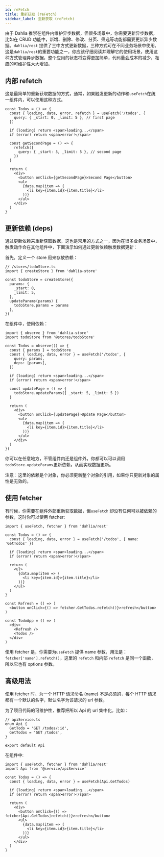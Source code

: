 ```yaml
---
id: reFetch
title: 重新获取 (reFetch)
sidebar_label: 重新获取 (reFetch)
---
```


由于 Dahlia 推崇在组件内维护异步数据，但很多场景中，你需要更新异步数据，比如在 CRUD 功能中，新增、删除、修改、分页、筛选等功能都需要更新异步数据。`dahlia/rest` 提供了三中方式更新数据，三种方式可在不同业务场景中使用，这是`dahlia/rest`的重要功能之一，你应该仔细阅读并理解它的使用场景，使用这种方式管理异步数据，整个应用的状态将变得更加简单，代码量会成本的减少，相应的可维护性大大增加。

## 内部 refetch

这是最简单的重新获取数据的方式，通常，如果触发更新的动作和`useFetch`在统一组件内，可以使用这种方式。

```tsx
const Todos = () => {
  const { loading, data, error, refetch } = useFetch('/todos', {
    query: { _start: 0, _limit: 5 }, // first page
  })

  if (loading) return <span>loading...</span>
  if (error) return <span>error!</span>

  const getSecondPage = () => {
    refetch({
      query: { _start: 5, _limit: 5 }, // second page
    })
  }

  return (
    <div>
      <button onClick={getSecondPage}>Second Page</button>
      <ul>
        {data.map(item => (
          <li key={item.id}>{item.title}</li>
        ))}
      </ul>
    </div>
  )
}
```

## 更新依赖 (deps)

通过更新依赖来重新获取数据，这也是常用的方式之一，因为在很多业务场景中，触发动作会在其他组件中，下面演示如何通过更新依赖触发数据更新：

首先，定义一个 store 用来存放依赖：

```tsx
// /stores/todoStore.ts
import { createStore } from 'dahlia-store'

const todoStore = createStore({
  params: {
    _start: 0,
    _limit: 5,
  },
  updateParams(params) {
    todoStore.params = params
  },
})
```

在组件中，使用依赖：

```tsx
import { observe } from 'dahlia-store'
import todoStore from '@stores/todoStore'

const Todos = observe(() => {
  const { params } = todoStore
  const { loading, data, error } = useFetch('/todos', {
    query: params,
    deps: [params],
  })

  if (loading) return <span>loading...</span>
  if (error) return <span>error!</span>

  const updatePage = () => {
    todoStore.updateParams({ _start: 5, _limit: 5 })
  }

  return (
    <div>
      <button onClick={updatePage}>Update Page</button>
      <ul>
        {data.map(item => (
          <li key={item.id}>{item.title}</li>
        ))}
      </ul>
    </div>
  )
})
```

你可以在任意地方，不管组件内还是组件外，你都可以可以调用`todoStore.updateParams`更新依赖，从而实现数据更新。

注意：这里的依赖是个对象，你必须更新整个对象的引用，如果你只更新对象的属性是无效的。

## 使用 fetcher

有时候，你需要在组件外部重新获取数据，但`useFetch` 却没有任何可以被依赖的参数，这时你可以使用 fetcher:

```tsx
import { useFetch, fetcher } from 'dahlia/rest'

const Todos = () => {
  const { loading, data, error } = useFetch('/todos', { name: 'GetTodos' })

  if (loading) return <span>loading...</span>
  if (error) return <span>error!</span>

  return (
    <ul>
      {data.map(item => (
        <li key={item.id}>{item.title}</li>
      ))}
    </ul>
  )
}

const Refresh = () => (
  <button onClick={() => fetcher.GetTodos.refetch()}>refresh</button>
)

const TodoApp = () => (
  <div>
    <Refresh />
    <Todos />
  </div>
)
```

使用 fetcher 是，你需要为`useFetch` 提供 name 参数，用法是：`fetcher['name'].refetch()`，这里的 `refetch` 和内部 `refetch` 是同一个函数，所以它也有 options 参数。

## 高级用法

使用 fetcher 时，为一个 HTTP 请求命名 (name) 不是必须的，每个 HTTP 请求都有一个默认的名字，默认名字为该请求的 url 参数。

为了项目代码的可维护性，推荐把所以 Api 的 url 集中化，比如：

```tsx
// apiService.ts
enum Api {
  GetTodo = 'GET /todos/:id',
  GetTodos = 'GET /todos',
}

export default Api
```

在组件中:

```tsx
import { useFetch, fetcher } from 'dahlia/rest'
import Api from '@service/apiService'

const Todos = () => {
  const { loading, data, error } = useFetch(Api.GetTodos)

  if (loading) return <span>loading...</span>
  if (error) return <span>error!</span>

  return (
    <div>
      <button onClick={() => fetcher[Api.GetTodos]refetch()}>refresh</button>
      <ul>
        {data.map(item => (
          <li key={item.id}>{item.title}</li>
        ))}
      </ul>
    </div>
  )
}
```
